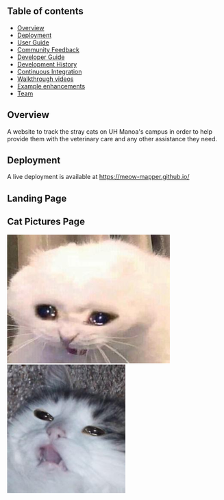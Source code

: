 ## Table of contents

* [Overview](#overview)
* [Deployment](#deployment)
* [User Guide](#user-guide)
* [Community Feedback](#community-feedback)
* [Developer Guide](#developer-guide)
* [Development History](#development-history)
* [Continuous Integration](#continuous-integration)
* [Walkthrough videos](#walkthrough-videos)
* [Example enhancements](#example-enhancements)
* [Team](#team)


## Overview

A website to track the stray cats on UH Manoa's campus in order to help provide them with the veterinary care and any other assistance they need. 


## Deployment

A live deployment is available at https://meow-mapper.github.io/


## Landing Page


## Cat Pictures Page

![alt text](https://github.com/meow-mapper/meow-mapper.github.io/blob/main/IMG_1020.jpg?raw=true)
![alt text](https://github.com/meow-mapper/meow-mapper.github.io/blob/main/IMG_1023.jpg?raw=true)


